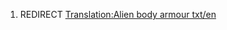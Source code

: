 1.  REDIRECT [Translation:Alien body armour
    txt/en](Translation:Alien_body_armour_txt/en "wikilink")